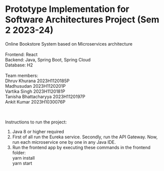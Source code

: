 # Prototype Implementation for Software Architectures Project (Sem 2 2023-24) <br>
Online Bookstore System based on Microservices architecture <br><br>
Frontend: React<br>
Backend: Java, Spring Boot, Spring Cloud <br>
Database: H2 <br>
<br>
Team members:<br>
Dhruv Khurana 2023H1120185P <br>
Madhusudan 2023H1120201P <br>
Vartika Singh 2023H1120181P <br>
Tanisha Bhattacharyya 2023H1120197P <br>
Ankit Kumar 2023H1030076P <br>

<br><br>
Instructions to run the project:
1. Java 8 or higher required
2. First of all run the Eureka service. Secondly, run the API Gateway. Now, run each microservice one by one in any Java IDE.
3. Run the frontend app by executing these commands in the frontend folder:
   <br>yarn install <br>
   yarn start

